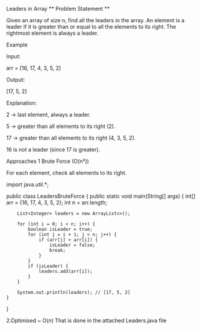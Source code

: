 Leaders in Array
** Problem Statement **

Given an array of size n, find all the leaders in the array.
An element is a leader if it is greater than or equal to all the elements to its right.
The rightmost element is always a leader.

 Example

Input:

arr = [16, 17, 4, 3, 5, 2]


Output:

[17, 5, 2]


Explanation:

2 → last element, always a leader.

5 → greater than all elements to its right (2).

17 → greater than all elements to its right (4, 3, 5, 2).

16 is not a leader (since 17 is greater).

 Approaches
1️ Brute Force (O(n²))

For each element, check all elements to its right.

import java.util.*;

public class LeadersBruteForce {
    public static void main(String[] args) {
        int[] arr = {16, 17, 4, 3, 5, 2};
        int n = arr.length;

        List<Integer> leaders = new ArrayList<>();

        for (int i = 0; i < n; i++) {
            boolean isLeader = true;
            for (int j = i + 1; j < n; j++) {
                if (arr[j] > arr[i]) {
                    isLeader = false;
                    break;
                }
            }
            if (isLeader) {
                leaders.add(arr[i]);
            }
        }

        System.out.println(leaders); // [17, 5, 2]
    }
}

2.Optimised ~ O(n)
That is done in the attached Leaders.java file
